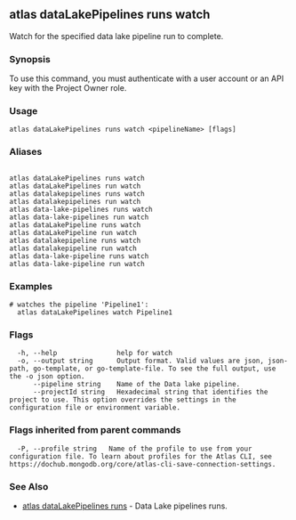 ## atlas dataLakePipelines runs watch

Watch for the specified data lake pipeline run to complete.


### Synopsis

To use this command, you must authenticate with a user account or an API key with the Project Owner role.


### Usage
```
atlas dataLakePipelines runs watch <pipelineName> [flags]
```

### Aliases
```

atlas dataLakePipelines runs watch
atlas dataLakePipelines run watch
atlas datalakepipelines runs watch
atlas datalakepipelines run watch
atlas data-lake-pipelines runs watch
atlas data-lake-pipelines run watch
atlas dataLakePipeline runs watch
atlas dataLakePipeline run watch
atlas datalakepipeline runs watch
atlas datalakepipeline run watch
atlas data-lake-pipeline runs watch
atlas data-lake-pipeline run watch
```

### Examples

```
# watches the pipeline 'Pipeline1':
  atlas dataLakePipelines watch Pipeline1

```


### Flags

```
  -h, --help               help for watch
  -o, --output string      Output format. Valid values are json, json-path, go-template, or go-template-file. To see the full output, use the -o json option.
      --pipeline string    Name of the Data lake pipeline.
      --projectId string   Hexadecimal string that identifies the project to use. This option overrides the settings in the configuration file or environment variable.

```


### Flags inherited from parent commands

```
  -P, --profile string   Name of the profile to use from your configuration file. To learn about profiles for the Atlas CLI, see https://dochub.mongodb.org/core/atlas-cli-save-connection-settings.

```

### See Also


* [atlas dataLakePipelines runs](atlas_dataLakePipelines_runs.md)	- Data Lake pipelines runs.



